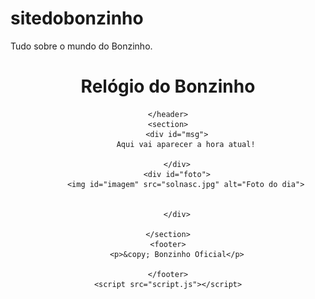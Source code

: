 # sitedobonzinho
Tudo sobre o mundo do Bonzinho.
<html lang="pt-br">
<head>
    <meta charset="UTF-8">
    <meta http-equiv="X-UA-Compatible" content="IE=edge">
    <meta name="viewport" content="width=device-width, initial-scale=1.0">
    <title>Site do Bonzinho</title>
    <link rel="stylesheet" href="estilo..css">
</head>
<body onload="carregar()">
    <header>
        <h1>Relógio do Bonzinho </h1>

    </header>
    <section>
        <div id="msg">
            Aqui vai aparecer a hora atual!

        </div>
        <div id="foto">
            <img id="imagem" src="solnasc.jpg" alt="Foto do dia">
            

        </div>

    </section>
    <footer>
        <p>&copy; Bonzinho Oficial</p>

    </footer>
    <script src="script.js"></script>
    
</body>
</html>
